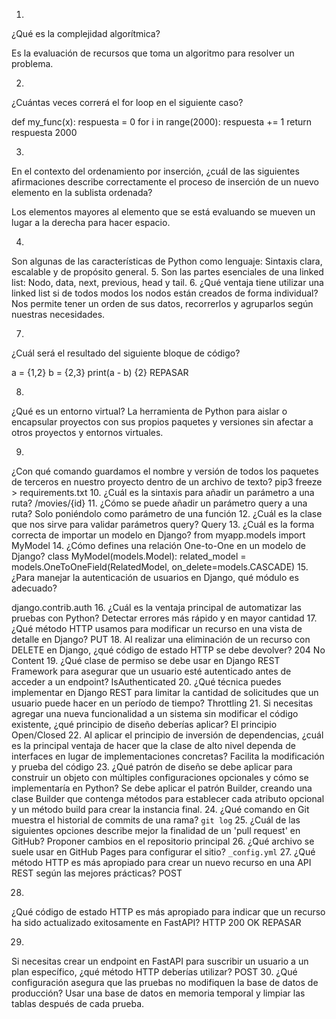 1.
¿Qué es la complejidad algorítmica?

Es la evaluación de recursos que toma un algoritmo para resolver un problema.

2.
¿Cuántas veces correrá el for loop en el siguiente caso?

def my_func(x):
    respuesta = 0
    for i in range(2000):
        respuesta += 1
    return respuesta
2000

3.
En el contexto del ordenamiento por inserción, ¿cuál de las siguientes afirmaciones describe correctamente el proceso de inserción de un nuevo elemento en la sublista ordenada?

Los elementos mayores al elemento que se está evaluando se mueven un lugar a la derecha para hacer espacio.

4.
Son algunas de las características de Python como lenguaje:
Sintaxis clara, escalable y de propósito general.
5.
Son las partes esenciales de una linked list:
Nodo, data, next, previous, head y tail.
6.
¿Qué ventaja tiene utilizar una linked list si de todos modos los nodos están creados de forma individual?
Nos permite tener un orden de sus datos, recorrerlos y agruparlos según nuestras necesidades.


7.
¿Cuál será el resultado del siguiente bloque de código?

a = {1,2}
b = {2,3}
print(a - b)
{2}
REPASAR 


8.
¿Qué es un entorno virtual?
La herramienta de Python para aislar o encapsular proyectos con sus propios paquetes y versiones sin afectar a otros proyectos y entornos virtuales.

9.
¿Con qué comando guardamos el nombre y versión de todos los paquetes de terceros en nuestro proyecto dentro de un archivo de texto?
pip3 freeze > requirements.txt
10.
¿Cuál es la sintaxis para añadir un parámetro a una ruta?
/movies/{id}
11.
¿Cómo se puede añadir un parámetro query a una ruta?
Solo poniéndolo como parámetro de una función
12.
¿Cuál es la clase que nos sirve para validar parámetros query?
Query
13.
¿Cuál es la forma correcta de importar un modelo en Django?
from myapp.models import MyModel
14.
¿Cómo defines una relación One-to-One en un modelo de Django?
class MyModel(models.Model): related_model = models.OneToOneField(RelatedModel, on_delete=models.CASCADE)
15.
¿Para manejar la autenticación de usuarios en Django, qué módulo es adecuado?

django.contrib.auth
16.
¿Cuál es la ventaja principal de automatizar las pruebas con Python?
Detectar errores más rápido y en mayor cantidad
17.
¿Qué método HTTP usamos para modificar un recurso en una vista de detalle en Django?
PUT
18.
Al realizar una eliminación de un recurso con DELETE en Django, ¿qué código de estado HTTP se debe devolver?
204 No Content
19.
¿Qué clase de permiso se debe usar en Django REST Framework para asegurar que un usuario esté autenticado antes de acceder a un endpoint?
IsAuthenticated
20.
¿Qué técnica puedes implementar en Django REST para limitar la cantidad de solicitudes que un usuario puede hacer en un período de tiempo?
Throttling
21.
Si necesitas agregar una nueva funcionalidad a un sistema sin modificar el código existente, ¿qué principio de diseño deberías aplicar?
El principio Open/Closed
22.
Al aplicar el principio de inversión de dependencias, ¿cuál es la principal ventaja de hacer que la clase de alto nivel dependa de interfaces en lugar de implementaciones concretas?
Facilita la modificación y prueba del código
23.
¿Qué patrón de diseño se debe aplicar para construir un objeto con múltiples configuraciones opcionales y cómo se implementaría en Python?
Se debe aplicar el patrón Builder, creando una clase Builder que contenga métodos para establecer cada atributo opcional y un método build para crear la instancia final.
24.
¿Qué comando en Git muestra el historial de commits de una rama?
`git log`
25.
¿Cuál de las siguientes opciones describe mejor la finalidad de un 'pull request' en GitHub?
Proponer cambios en el repositorio principal
26.
¿Qué archivo se suele usar en GitHub Pages para configurar el sitio?
`_config.yml`
27.
¿Qué método HTTP es más apropiado para crear un nuevo recurso en una API REST según las mejores prácticas?
POST

28.
¿Qué código de estado HTTP es más apropiado para indicar que un recurso ha sido actualizado exitosamente en FastAPI?
HTTP 200 OK
REPASAR

29.
Si necesitas crear un endpoint en FastAPI para suscribir un usuario a un plan específico, ¿qué método HTTP deberías utilizar?
POST
30.
¿Qué configuración asegura que las pruebas no modifiquen la base de datos de producción?
Usar una base de datos en memoria temporal y limpiar las tablas después de cada prueba.